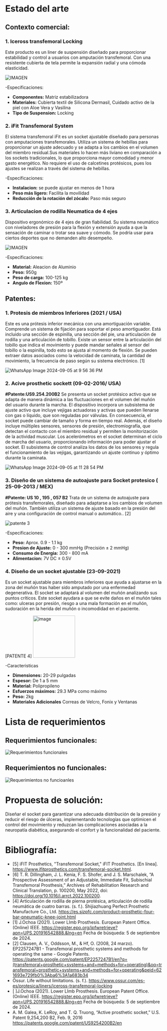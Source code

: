 # Estado del arte 
## Contexto comercial:
### 1. **Iceross transfemoral Locking**
Este producto es un liner de suspensión diseñado para proporcionar estabilidad y control a usuarios con amputación transfemoral.
Con una resistente cubierta de tela permite la expansión radial y una cómoda elasticidad.

![IMAGEN ](https://github.com/user-attachments/assets/695ff82a-ae48-41ee-8949-e761b231b048)


-Especificaciones:
- **Componentes:** Matriz estabilizadora
- **Materiales:** Cubierta textil de Silicona Dermasil, Cuidado activo de la piel con Aloe Vera y Vasilina
- **Tipo de Suspension:** Locking

   
### 2. **iFit Transfemoral System**
El sistema transfemoral iFit es un socket ajustable diseñado para personas con amputaciones transfemorales. Utiliza un sistema de hebillas para proporcionar un ajuste adecuado y se adapta a los cambios en el volumen del miembro residual.Sus materiales lo hacen más liviano en comparación a los sockets tradicionales, lo que proporciona mayor comodidad y menor gasto energético. No requiere el uso de calcetines protésicos, pues los ajustes se realizan a través del sistema de hebillas.


-Especificaciones:
*  **Instalacion:** se puede ajustar en menos de 1 hora
*  **Peso más ligero:** Facilita la movilidad
*  **Reducción de la rotación del zócalo:** Paso más seguro


  
### 3. **Articulacion de rodilla Neumatica de 4 ejes**
Dispositivo ergonómico de 4 ejes de gran fiabilidad. Su sistema neumático con niveladores de presión para la flexión y extensión ayuda a que la sensación de caminar o trotar sea suave y cómodo. Se podría usar para ciertos deportes que no demanden alto desempeño.

![IMAGEN](https://github.com/user-attachments/assets/edddf28e-2f42-4cb8-9582-d370610c9be0)

-Especificaciones:
- **Material:** Aleacion de Aluminio
- **Peso:** 950g
- **Peso de carga:** 100-125 kg
- **Angulo de Flexion:** 150º



## Patentes:
### 1. **Protesis de miembros Inferiores (2021 / USA)** 
Este es una prótesis inferior mecánica con una amortiguación variable. Comprende un sistema de fijación para soportar el peso amortiguador. Está incluido una sección de espinilla, una sección del pie, una articulación de rodilla y una articulación de tobillo. Existe un sensor entre la articulación del tobillo que indica el movimiento y puede mandar señales al sensor del tobillo o la espinilla, todo esto se ajusta al momento de flexión. Se pueden extraer datos asociados como la velocidad de caminata, la cantidad de movimiento, la frecuencia de paso según su sistema electrónico. [1]

![WhatsApp Image 2024-09-05 at 9 56 36 PM](https://github.com/user-attachments/assets/7d721978-2658-4274-ad6e-3788bd7325f7)


### 2. **Acive prosthetic sockett (09-02-2016/ USA)**
**#Patente:US9.254.200B2**
Se presenta un socket protésico activo que se adapta de manera dinámica a las fluctuaciones en el volumen del muñón del usuario durante la marcha. El dispositivo incorpora un subsistema de ajuste activo que incluye vejigas actuadoras y activas que pueden llenarse con gas o líquido, que son reguladas por válvulas. En consecuencia, el socket puede cambiar de tamaño y forma en tiempo real. Además, el diseño incluye múltiples sensores, sensores de presión, electromiografía, que detectan el contacto con el miembro residual y permiten la monitorización de la actividad muscular. Los acelerómetros en el socket determinan el ciclo de marcha del usuario, proporcionando información para poder ajustar el socket. El subsistema de control analiza los datos de los sensores y regula el funcionamiento de las vejigas, garantizando un ajuste continuo y óptimo durante la caminata.

![WhatsApp Image 2024-09-05 at 11 28 54 PM](https://github.com/user-attachments/assets/3e26f86d-c508-4b1f-bc6b-19ffba01c64c)



### 3. **Diseño de un sistema de autoajuste para Socket protesico ( 25-09-2013 / MEX)** 
**#Patente: US 10 , 195 , 057 B2**
Trata de un sistema de autoajuste para prótesis transfemorales, diseñado para adaptarse a los cambios de volumen del muñón. También utiliza un sistema de ajuste basado en la presión del aire y una configuración de control manual o automático.. [2]

![patente 3](https://github.com/user-attachments/assets/d1ebcc2b-9d00-4af5-a23f-4cd8d402f2c7)


-Especificaciones: 
- **Peso:** Aprox. 0.9 - 1.1 kg
- **Presion de Ajuste:** 0 - 300 mmHg (Precisión ± 2 mmHg)
- **Consumo de Energia:** 300 - 800 mA
- **Alimentacion:** 7V DC  ± 0.5V


### 4. Diseño de un socket ajustable (23-09-2021)

Es un socket ajustable para miembros inferiores que ayuda a ajustarse en la zona del muñón tras haber sido amputado por una enfermedad degenerativa. El socket se adaptará al volumen del muñón analizando sus puntos críticos. Este socket ayudara a que se evite daños en el muñón tales como: ulceras por presión, riesgo a una mala formación en el muñón, sudoración en la herida del muñón o incomodidad en el paciente.

[PATENTE 4] <img width="135" alt="image" src="https://github.com/user-attachments/assets/8aa5ec19-5023-4340-bf6d-088e52c9ebcf">

-Caracteristicas
- **Dimensiones:** 20-29 pulgadas
- **Espesor:** De 1 a 5 mm 
- **Material:** Polipropileno 
- **Esfuerzos máximos:** 29.3 MPa como máximo
- **Peso:** 2kg
- **Materiales Adicionales** Correas de Velcro, Fonix y Ventanas



# Lista de requerimientos 

## Requerimientos funcionales:

![Requerimientos funcionales ](https://github.com/user-attachments/assets/2cb53caf-bf81-4c13-b0f5-5d81c5cc34fd)




## Requerimientos no funcionales:

![Requerimientos no funcioanles](https://github.com/user-attachments/assets/b1857eea-800d-4c9a-b98e-07ff3358f4b0)


# Propuesta de solución:


Diseñar el socket para garantizar una adecuada distribución de la presión y reducir el riesgo de úlceras, implementando tecnologías que optimicen el control del movimiento y reduzcan las complicaciones asociadas a la neuropatía diabética, asegurando el confort y la funcionalidad del paciente.


# Bibliografía:
- [5] iFIT Prosthetics, "Transfemoral Socket," iFIT Prosthetics. [En línea]. https://www.ifitprosthetics.com/transfemoral-socket.html.
- [6] T. R. Dillingham, J. L. Kenia, F. S. Shofer, and J. S. Marschalek, “A Prospective Assessment of an Adjustable, Immediate Fit, Subischial Transfemoral Prosthesis,” Archives of Rehabilitation Research and Clinical Translation, p. 100200, May 2022, doi: https://doi.org/10.1016/j.arrct.2022.100200.
- [4] Articulación de rodilla de pierna protésica, articulación de rodilla neumática de cuatro barras. (s. f.). Shijiazhuang Perfect Prosthetic Manufacture Co., Ltd. https://es.sjzpfc.com/product-prosthetic-four-bar-pneumatic-knee-joint.html
- [1] J.Ochoa (2021). Lower LImb Prosthesis. European Patent Office. (Online) IEEE.
https://register.epo.org/ipfwretrieve?apn=UPS.201916542888.&lng=en
Fecha de  búsqueda: 5 de septiembre de 2024.
- [2] Clausen, A. V., Oddsson, M., & Hf, O. (2008, 24 marzo). EP2257247B1 - Transfemoral prosthetic systems and methods for operating the same          - Google Patents. https://patents.google.com/patent/EP2257247B1/en?q=(transfemoral+prosthetic+systems+and+methods+for+operating)&oq=transfemoral+prosthetic+systems+and+methods+for+operating&peid=621693e729fb0%3Aba6%3A1a683b34
-  Össur. Life without limitations. (s. f.). https://www.ossur.com/es-es/protesica/liners/iceross-transfemoral-locking
- [ ]J.Ochoa (2021). Lower LImb Prosthesis. European Patent Office. (Online) IEEE. https://register.epo.org/ipfwretrieve?apn=UPS.201916542888.&lng=en Fecha de  búsqueda: 5 de septiembre de 2024.
- A. M. Galea, K. LeRoy, and T. Q. Truong, “Active prosthetic socket,” U.S. Patent 9,254,200 B2, Feb. 9, 2016 https://patents.google.com/patent/US9254200B2/en
 



